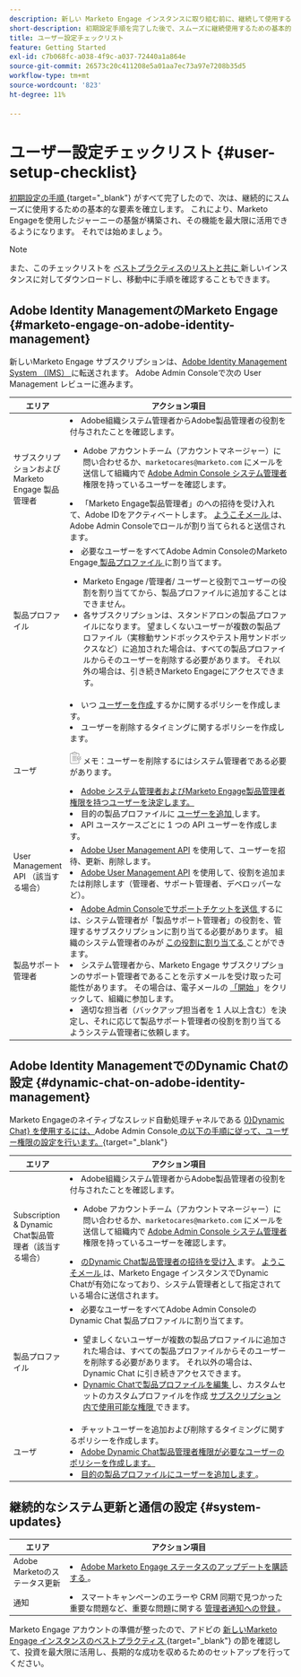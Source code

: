 ```yaml
---
description: 新しい Marketo Engage インスタンスに取り組む前に、継続して使用するための基本的な手順をいくつか完了する必要があります。これらの手順には、ユーザーアカウントの設定、サポート管理者の設定、進行中のシステムアップデートの購読が含まれます。
short-description: 初期設定手順を完了した後で、スムーズに継続使用するための基本的な要素を確立する方法について説明します。
title: ユーザー設定チェックリスト
feature: Getting Started
exl-id: c7b068fc-a038-4f9c-a037-72440a1a864e
source-git-commit: 26573c20c411208e5a01aa7ec73a97e7208b35d5
workflow-type: tm+mt
source-wordcount: '823'
ht-degree: 11%

---
```


# ユーザー設定チェックリスト {#user-setup-checklist}

[ 初期設定の手順 ](/help/marketo/getting-started/initial-setup/setup-steps.md){target="_blank"} がすべて完了したので、次は、継続的にスムーズに使用するための基本的な要素を確立します。 これにより、Marketo Engageを使用したジャーニーの基盤が構築され、その機能を最大限に活用できるようになります。 それでは始めましょう。

>[!NOTE]
>
>また、このチェックリストを [ ベストプラクティスのリストと共に ](/help/marketo/getting-started/implementing-a-new-marketo-engage-instance/assets/adobe-marketo-engage-new-instance-admin-checklist.xlsx) 新しいインスタンスに対してダウンロードし、移動中に手順を確認することもできます。

## Adobe Identity ManagementのMarketo Engage {#marketo-engage-on-adobe-identity-management}

新しいMarketo Engage サブスクリプションは、[Adobe Identity Management System （IMS） ](https://experienceleague.adobe.com/docs/marketo/using/product-docs/administration/marketo-with-adobe-identity/adobe-identity-management-overview.html?lang=ja) に転送されます。 Adobe Admin Consoleで次の User Management レビューに進みます。

<table>
<thead>
  <tr>
    <th style="width:20%">エリア</th>
    <th style="width:80%">アクション項目</th>
  </tr>
</thead>
<tbody>
  <tr>
    <td>サブスクリプションおよび Marketo Engage 製品管理者</td>
    <td><li>Adobe組織システム管理者からAdobe製品管理者の役割を付与されたことを確認します。</li>
    <ul>
    <li>Adobe アカウントチーム（アカウントマネージャー）に問い合わせるか、<code>marketocares@marketo.com</code> にメールを送信して組織内で <a href="https://experienceleague.adobe.com/docs/marketo/using/product-docs/administration/marketo-with-adobe-identity/adobe-identity-management-overview.html?lang=ja">Adobe Admin Console システム管理者 </a> 権限を持っているユーザーを確認します。</li></ul>
    <li>「Marketo Engage製品管理者」のへの招待を受け入れて、Adobe IDをアクティベートします。 <a href="https://experienceleague.adobe.com/docs/marketo/using/product-docs/administration/marketo-with-adobe-identity/admin-setup.html?lang=ja#create-a-product-profile"> ようこそメール </a> は、Adobe Admin Consoleでロールが割り当てられると送信されます。</li></td>
  </tr>
  <tr>
    <td>製品プロファイル</td>
    <td><li>必要なユーザーをすべてAdobe Admin ConsoleのMarketo Engage<a href="https://experienceleague.adobe.com/ja/docs/marketo/using/product-docs/administration/marketo-with-adobe-identity/admin-setup#create-a-product-profile"> 製品プロファイル </a> に割り当てます。</li>
    <ul>
    <li>Marketo Engage /管理者/ ユーザーと役割でユーザーの役割を割り当ててから、製品プロファイルに追加することはできません。</li>
    <li>各サブスクリプションは、スタンドアロンの製品プロファイルになります。 望ましくないユーザーが複数の製品プロファイル（実稼動サンドボックスやテスト用サンドボックスなど）に追加された場合は、すべての製品プロファイルからそのユーザーを削除する必要があります。 それ以外の場合は、引き続きMarketo Engageにアクセスできます。</li></ul></td>
  </tr>
  <tr>
    <td>ユーザ</td>
    <td><li>いつ <a href="https://experienceleague.adobe.com/docs/marketo/using/product-docs/administration/marketo-with-adobe-identity/add-or-remove-a-user.html?lang=ja"> ユーザーを作成 </a> するかに関するポリシーを作成します。</li> <li>ユーザーを削除するタイミングに関するポリシーを作成します。</li>
    <p><img src="assets/note-icon.png" alt="メモアイコン"> メモ：ユーザーを削除するにはシステム管理者である必要があります。
    <li><a href="https://experienceleague.adobe.com/docs/marketo/using/product-docs/administration/marketo-with-adobe-identity/adobe-identity-management-overview.html?lang=ja">Adobe システム管理者およびMarketo Engage製品管理者権限を持つユーザーを決定します。</a> <li>目的の製品プロファイルに <a href="https://experienceleague.adobe.com/ja/docs/marketo/using/product-docs/administration/marketo-with-adobe-identity/add-or-remove-a-user"> ユーザーを追加 </a> します。</li>
    <li>API ユースケースごとに 1 つの API ユーザーを作成します。</li></td>
  </tr>
  <tr>
    <td>User Management API （該当する場合）</td>
    <td><li><a href="https://www.adobe.io/apis/experienceplatform/umapi-new.html">Adobe User Management API</a> を使用して、ユーザーを招待、更新、削除します。</li>
    <li><a href="https://developer.adobe.com/umapi/">Adobe User Management API</a> を使用して、役割を追加または削除します（管理者、サポート管理者、デベロッパーなど）。</li>
    </td>
  </tr>
  <tr>
    <td>製品サポート管理者</td>
    <td><li><a href="https://experienceleague.adobe.com/docs/customer-one/using/home.html?lang=ja#create-a-support-ticket-with-admin-console">Adobe Admin Consoleでサポートチケットを送信 </a> するには、システム管理者が「製品サポート管理者」の役割を、管理するサブスクリプションに割り当てる必要があります。 組織のシステム管理者のみが <a href="https://experienceleague.adobe.com/docs/customer-one/using/home.html?lang=ja#assign-the-support-admin-role"> この役割に割り当てる </a> ことができます。</li>
    <li>システム管理者から、Marketo Engage サブスクリプションのサポート管理者であることを示すメールを受け取った可能性があります。 その場合は、電子メールの <a href="https://experienceleague.adobe.com/ja/docs/customer-one/using/home#assign-the-support-admin-role"> 「開始 </a>」をクリックして、組織に参加します。</li>
    <li>適切な担当者（バックアップ担当者を 1 人以上含む）を決定し、それに応じて製品サポート管理者の役割を割り当てるようシステム管理者に依頼します。</li></td>
  </tr>
</tbody>
</table>

## Adobe Identity ManagementでのDynamic Chatの設定 {#dynamic-chat-on-adobe-identity-management}

Marketo Engageのネイティブなスレッド自動処理チャネルである [0&rbrace;Dynamic Chat&rbrace; を使用するには、](https://experienceleague.adobe.com/docs/marketo/using/product-docs/demand-generation/dynamic-chat/dynamic-chat-overview.html?lang=ja)Adobe Admin Console[ の以下の手順に従って、ユーザー権限の設定を行います。](https://adminconsole.adobe.com/){target="_blank"}

<table>
<thead>
  <tr>
    <th style="width:20%">エリア</th>
    <th style="width:80%">アクション項目</th>
  </tr>
</thead>
<tbody>
  <tr>
    <td>Subscription &amp; Dynamic Chat製品管理者（該当する場合）</td>
    <td><li>Adobe組織システム管理者からAdobe製品管理者の役割を付与されたことを確認します。</li>
    <ul><li>Adobe アカウントチーム（アカウントマネージャー）に問い合わせるか、<code>marketocares@marketo.com</code> にメールを送信して組織内で <a href="https://experienceleague.adobe.com/docs/marketo/using/product-docs/administration/marketo-with-adobe-identity/adobe-identity-management-overview.html?lang=ja">Adobe Admin Console システム管理者 </a> 権限を持っているユーザーを確認します。</li></ul>
    <li><a href="https://experienceleague.adobe.com/docs/marketo/using/product-docs/demand-generation/dynamic-chat/setup-and-configuration/initial-setup.html?lang=ja"> のDynamic Chat製品管理者の招待を受け入 </a> ます。 <a href="https://experienceleague.adobe.com/docs/marketo/using/product-docs/demand-generation/dynamic-chat/setup-and-configuration/initial-setup.html?lang=ja"> ようこそメール </a> は、Marketo Engage インスタンスでDynamic Chatが有効になっており、システム管理者として指定されている場合に送信されます。</li></td>
  </tr>
  <tr>
    <td>製品プロファイル</td>
    <td><li>必要なユーザーをすべてAdobe Admin Consoleの Dynamic Chat 製品プロファイルに割り当てます。</li>
    <ul>
    <li>望ましくないユーザーが複数の製品プロファイルに追加された場合は、すべての製品プロファイルからそのユーザーを削除する必要があります。 それ以外の場合は、Dynamic Chat に引き続きアクセスできます。</li>
    <li><a href="https://experienceleague.adobe.com/ja/docs/marketo/using/product-docs/demand-generation/dynamic-chat/setup-and-configuration/permissions#edit-existing-permissions">Dynamic Chatで製品プロファイルを編集 </a> し、カスタムセットのカスタムプロファイルを作成 <a href="https://experienceleague.adobe.com/ja/docs/marketo/using/product-docs/demand-generation/dynamic-chat/setup-and-configuration/permissions#list-of-permissions"> サブスクリプション内で使用可能な権限 </a> できます。</li></td>
  </tr>
  <tr>
    <td>ユーザ</td>
    <td><li>チャットユーザーを追加および削除するタイミングに関するポリシーを作成します。</li>
    <li><a href="https://experienceleague.adobe.com/ja/docs/marketo/using/product-docs/demand-generation/dynamic-chat/setup-and-configuration/initial-setup#access-admin-console">Adobe Dynamic Chat製品管理者権限が必要なユーザーのポリシーを作成します。</a></li>
    <li><a href="https://experienceleague.adobe.com/ja/docs/marketo/using/product-docs/demand-generation/dynamic-chat/setup-and-configuration/add-or-remove-chat-users#add-a-chat-user"> 目的の製品プロファイルにユーザーを追加します </a>。</li></td>
  </tr>
</tbody>
</table>

## 継続的なシステム更新と通信の設定 {#system-updates}

<table>
<thead>
  <tr>
    <th style="width:20%">エリア</th>
    <th style="width:80%">アクション項目</th>
  </tr>
</thead>
<tbody>
  <tr>
    <td>Adobe Marketoのステータス更新</td>
    <td><li><a href="https://status.adobe.com/cloud/experience_cloud">Adobe Marketo Engage ステータスのアップデートを購読する </a>。</li></td>
  </tr>
  <tr>
    <td>通知</td>
    <td><li>スマートキャンペーンのエラーや CRM 同期で見つかった重要な問題など、重要な問題に関する <a href="https://experienceleague.adobe.com/ja/docs/marketo/using/product-docs/core-marketo-concepts/miscellaneous/understanding-notifications#subscribe-to-notifications"> 管理者通知への登録 </a>。</li></td>
  </tr>
</tbody>
</table>

<p>

Marketo Engage アカウントの準備が整ったので、アドビの [ 新しいMarketo Engage インスタンスのベストプラクティス ](/help/marketo/getting-started/implementing-a-new-marketo-engage-instance/where-to-start.md){target="_blank"} の節を確認して、投資を最大限に活用し、長期的な成功を収めるためのセットアップを行ってください。

